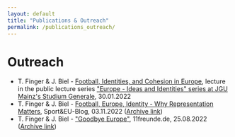 ```yaml
---
layout: default
title: "Publications & Outreach"
permalink: /publications_outreach/
---
```

# Outreach
- T. Finger & J. Biel - [Football, Identities, and Cohesion in Europe](https://video.uni-mainz.de/Panopto/Pages/Viewer.aspx?id=cb029001-d37b-4d7f-9b77-af9400fd0567), lecture in the public lecture series ["Europe - Ideas and Identities" series at JGU Mainz's Studium Generale](https://www.studgen.uni-mainz.de/rvl-tsp-europa-winter-2022-23/), 30.01.2022
- T. Finger & J. Biel - [Football, Europe, Identity - Why Representation Matters](https://www.sportandeu.com/post/football-europe-identity-why-representation-matters), Sport&EU-Blog, 03.11.2022 ([Archive link](https://web.archive.org/web/20221103122755/https://www.sportandeu.com/post/football-europe-identity-why-representation-matters)) 
- T. Finger & J. Biel - ["Goodbye Europe"](https://11freunde.de/artikel/goodbye-europe/6705487), 11freunde.de, 25.08.2022 ([Archive link](https://web.archive.org/web/20221019144156/https://11freunde.de/artikel/goodbye-europe/6705487?komplettansicht=))
